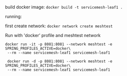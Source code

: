 build docker image: 
`docker build -t servicemesh-leaf1 . `

running: 

first create network: 
`docker network create meshtest`

Run with 'docker' profile and meshtest network
```
docker run -it -p 8081:8081 --network meshtest -e  SPRING_PROFILES_ACTIVE=docker\
 --rm --name servicemesh-leaf1 servicemesh-leaf1
 
 docker run -d -p 8081:8081 --network meshtest -e  SPRING_PROFILES_ACTIVE=docker\
 --rm --name servicemesh-leaf1 servicemesh-leaf1
```